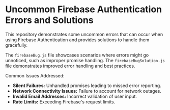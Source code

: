 # Uncommon Firebase Authentication Errors and Solutions

This repository demonstrates some uncommon errors that can occur when using Firebase Authentication and provides solutions to handle them gracefully.

The `firebaseBug.js` file showcases scenarios where errors might go unnoticed, such as improper promise handling. The `firebaseBugSolution.js` file demonstrates improved error handling and best practices.

Common Issues Addressed:
* **Silent Failures:** Unhandled promises leading to missed error reporting.
* **Network Connectivity Issues:**  Failure to account for network outages.
* **Invalid Email Addresses:**  Incorrect validation of user input.
* **Rate Limits:** Exceeding Firebase's request limits.